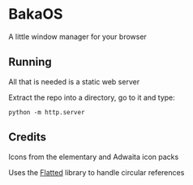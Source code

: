 # BakaOS

A little window manager for your browser

## Running

All that is needed is a static web server

Extract the repo into a directory, go to it and type:

`python -m http.server`

## Credits

Icons from the elementary and Adwaita icon packs

Uses the [Flatted](https://www.npmjs.com/package/flatted) library to handle circular references